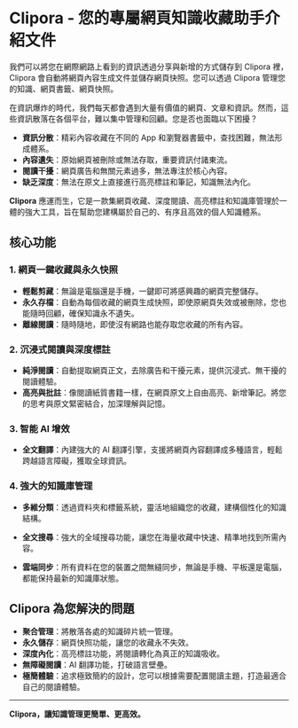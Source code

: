 # Clipora - 您的專屬網頁知識收藏助手介紹文件

我們可以將您在網際網路上看到的資訊透過分享與新增的方式儲存到 Clipora 裡，Clipora 會自動將網頁內容生成文件並儲存網頁快照。您可以透過 Clipora 管理您的知識、網頁書籤、網頁快照。

在資訊爆炸的時代，我們每天都會遇到大量有價值的網頁、文章和資訊。然而，這些資訊散落在各個平台，難以集中管理和回顧。您是否也面臨以下困擾？

*   **資訊分散**：精彩內容收藏在不同的 App 和瀏覽器書籤中，查找困難，無法形成體系。
*   **內容遺失**：原始網頁被刪除或無法存取，重要資訊付諸東流。
*   **閱讀干擾**：網頁廣告和無關元素過多，無法專注於核心內容。
*   **缺乏深度**：無法在原文上直接進行高亮標註和筆記，知識無法內化。

**Clipora** 應運而生，它是一款集網頁收藏、深度閱讀、高亮標註和知識庫管理於一體的強大工具，旨在幫助您建構屬於自己的、有序且高效的個人知識體系。

## 核心功能

### 1. 網頁一鍵收藏與永久快照
- **輕鬆剪藏**：無論是電腦還是手機，一鍵即可將感興趣的網頁完整儲存。
- **永久存檔**：自動為每個收藏的網頁生成快照，即使原網頁失效或被刪除，您也能隨時回顧，確保知識永不遺失。
- **離線閱讀**：隨時隨地，即使沒有網路也能存取您收藏的所有內容。

### 2. 沉浸式閱讀與深度標註
- **純淨閱讀**：自動提取網頁正文，去除廣告和干擾元素，提供沉浸式、無干擾的閱讀體驗。
- **高亮與批註**：像閱讀紙質書籍一樣，在網頁原文上自由高亮、新增筆記。將您的思考與原文緊密結合，加深理解與記憶。

### 3. 智能 AI 增效
- **全文翻譯**：內建強大的 AI 翻譯引擎，支援將網頁內容翻譯成多種語言，輕鬆跨越語言障礙，獲取全球資訊。

### 4. 強大的知識庫管理
- **多維分類**：透過資料夾和標籤系統，靈活地組織您的收藏，建構個性化的知識結構。

- **全文搜尋**：強大的全域搜尋功能，讓您在海量收藏中快速、精準地找到所需內容。
- **雲端同步**：所有資料在您的裝置之間無縫同步，無論是手機、平板還是電腦，都能保持最新的知識庫狀態。

## Clipora 為您解決的問題

*   **聚合管理**：將散落各處的知識碎片統一管理。
*   **永久儲存**：網頁快照功能，讓您的收藏永不失效。
*   **深度內化**：高亮標註功能，將閱讀轉化為真正的知識吸收。
*   **無障礙閱讀**：AI 翻譯功能，打破語言壁壘。
*   **極簡體驗**：追求極致簡約的設計，您可以根據需要配置閱讀主題，打造最適合自己的閱讀體驗。

---

**Clipora，讓知識管理更簡單、更高效。**